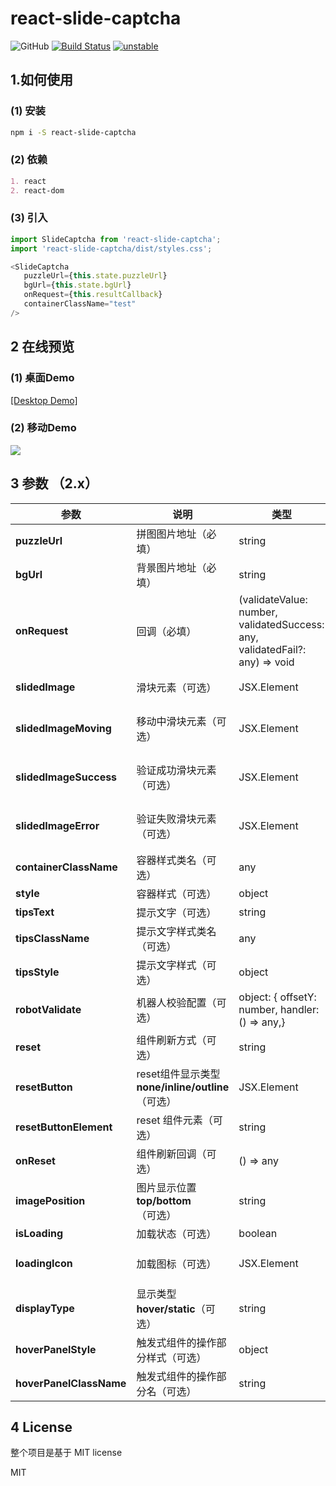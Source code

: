 # react-slide-captcha

![GitHub](https://img.shields.io/github/license/Roxyhuang/react-slide-captcha.svg)
[![Build Status](https://travis-ci.org/boennemann/badges.svg?branch=master)](https://travis-ci.org/boennemann/badges)
[![unstable](http://badges.github.io/stability-badges/dist/unstable.svg)](http://github.com/badges/stability-badges)

## 1.如何使用

### (1) 安装

```bash
npm i -S react-slide-captcha
```

### (2) 依赖

```markdown
1. react 
2. react-dom
```

### (3) 引入

```javascript
import SlideCaptcha from 'react-slide-captcha';
import 'react-slide-captcha/dist/styles.css';

<SlideCaptcha
   puzzleUrl={this.state.puzzleUrl}
   bgUrl={this.state.bgUrl}
   onRequest={this.resultCallback}
   containerClassName="test"
/>
```

## 2 在线预览

### (1) 桌面Demo

[\[Desktop Demo\]](https://roxyhuang.github.io/react-slide-captcha.github.io/preview/index.html)

### (2) 移动Demo

![](https://raw.githubusercontent.com/Roxyhuang/react-slide-captcha/master/src/assets/img/qrcode.png)

## 3 参数 （2.x）


| 参数 | 说明 | 类型 | 默认值|
| ------ | ------ | ------ |----------|
| **puzzleUrl** | 拼图图片地址（必填） | string | - |
| **bgUrl** | 背景图片地址（必填） | string | - |
| **onRequest** | 回调（必填）  | (validateValue: number, validatedSuccess: any, validatedFail?: any) => void| - |
| **slidedImage** | 滑块元素（可选）  | JSX.Element |  '默认滑块元素' 
| **slidedImageMoving** | 移动中滑块元素（可选）  | JSX.Element | '默认移动中滑块元素' |
| **slidedImageSuccess** | 验证成功滑块元素（可选） | JSX.Element | '默认成功滑块元素' 
| **slidedImageError** | 验证失败滑块元素（可选） | JSX.Element | '默认失败滑块元素' 
| **containerClassName** | 容器样式类名（可选） | any | -|
| **style**| 容器样式（可选） | object | - |
| **tipsText**| 提示文字（可选） | string | - |
| **tipsClassName** | 提示文字样式类名（可选） | any | -|
| **tipsStyle**| 提示文字样式（可选） | object | - |
| **robotValidate**| 机器人校验配置（可选） | object: {  offsetY: number, handler: () => any,} | - |
| **reset**| 组件刷新方式（可选） | string | auto |
| **resetButton**| reset组件显示类型 **none/inline/outline**（可选） | JSX.Element | 'auto' |
| **resetButtonElement**| reset 组件元素（可选） | string | auto |
| **onReset**| 组件刷新回调（可选） | () => any | - |
| **imagePosition**| 图片显示位置 **top/bottom** （可选） | string | 'bottom' |
| **isLoading**| 加载状态（可选） | boolean | false |
| **loadingIcon**| 加载图标（可选） | JSX.Element | defalut loading svg |
| **displayType**| 显示类型 **hover/static**（可选） | string | 'hover' |
| **hoverPanelStyle**| 触发式组件的操作部分样式（可选） | object | - |
| **hoverPanelClassName**| 触发式组件的操作部分名（可选） | string| - |

## 4 License

整个项目是基于 MIT license

MIT

